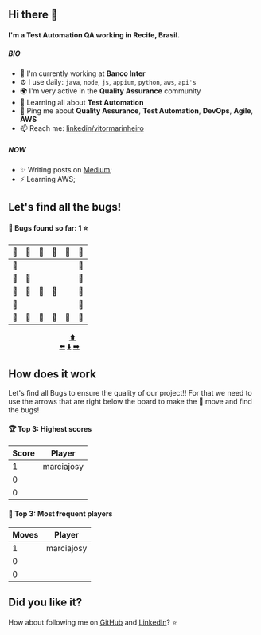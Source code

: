 ## Hi there 👋

#### I'm a Test Automation QA working in Recife, Brasil.

##### BIO

- 🏢 I'm currently working at **Banco Inter**
- ⚙️ I use daily: `java`, `node`, `js`, `appium`, `python`, `aws`, `api's`
- 🌍 I'm very active in the **Quality Assurance** community
- 🌱 Learning all about **Test Automation**
- 💬 Ping me about **Quality Assurance**, **Test Automation**, **DevOps**, **Agile**, **AWS**
- 📫 Reach me: [linkedin/vitormarinheiro](www.linkedin.com/in/vitor-marinheiro-automationqa)

##### NOW

- ✨ Writing posts on [Medium](https://medium.com/@vitormarinheiroautomation);
- ⚡️  Learning AWS;
<!-- fim_do_cabecalho -->
<!-- inicio_do_cabecalho_do_jogo -->
## Let's find all the bugs!
#### :space_invader: Bugs found so far: 1 :star:
<!-- fim_do_cabecalho_do_jogo -->
<!-- inicio_do_tabuleiro -->
| :construction: | :construction: | :construction: | :construction: | :construction: | :construction: |
| - | - | - | - | - | - |
| :construction: |  |  |  |  | :construction: |
| :construction: | :space_invader: |  |  |  | :construction: |
| :construction: | :space_invader: | :space_invader: | :mag_right: |  | :construction: |
| :construction: |  |  |  |  | :construction: |
| :construction: | :construction: | :construction: | :construction: | :construction: | :construction: |

<!-- final_do_tabuleiro -->
<!-- inicio_dos_botoes -->
&nbsp; &nbsp; &nbsp; &nbsp; &nbsp; &nbsp; &nbsp; &nbsp; &nbsp; &nbsp; &nbsp; &nbsp; &nbsp; &nbsp; &nbsp; &nbsp;[:arrow_up:](https://github.com/VitorMarinheiro/VitorMarinheiro/issues/new?title=snakeup&body=Just+push+%27Submit+new+issue%27+green+button.+The+README+will+be+updated+after+approximately+25+seconds)<br /> 
&nbsp; &nbsp; &nbsp; &nbsp; &nbsp; &nbsp; &nbsp; &nbsp; &nbsp; &nbsp; &nbsp; &nbsp; &nbsp; [:arrow_left:](https://github.com/VitorMarinheiro/VitorMarinheiro/issues/new?title=snakeleft&body=Just+push+%27Submit+new+issue%27+green+button.+The+README+will+be+updated+after+approximately+25+seconds)
[:arrow_down:](https://github.com/VitorMarinheiro/VitorMarinheiro/issues/new?title=snakedown&body=Just+push+%27Submit+new+issue%27+green+button.+The+README+will+be+updated+after+approximately+25+seconds)
[:arrow_right:](https://github.com/VitorMarinheiro/VitorMarinheiro/issues/new?title=snakeright&body=Just+push+%27Submit+new+issue%27+green+button.+The+README+will+be+updated+after+approximately+25+seconds)

<!-- final_dos_botoes -->
<!-- inicio_como_isso_funciona -->
## How does it work
Let's find all Bugs to ensure the quality of our project!! For that we need to use the arrows that are right below the board to make the :mag_right: move and find the bugs!

#### :trophy: Top 3: Highest scores
<!-- final_como_isso_funciona -->
<!-- inicio_das_pontuacoes -->
Score | Player
------------ | ----------------------- |
1 | marciajosy |
0 |   |
0 |  |

#### :muscle: Top 3: Most frequent players
<!-- final_das_pontuacoes -->
<!-- inicio_da_frequencia -->
Moves | Player
------------ | ----------------------- |
1 | marciajosy |
0 |   |
0 |  |

<!-- final_da_frequencia -->
<!-- inicio_do_rodape -->
## Did you like it?
How about following me on [GitHub](https://github.com/VitorMarinheiro) and [LinkedIn](www.linkedin.com/in/vitor-marinheiro-automationqa)? :star:
